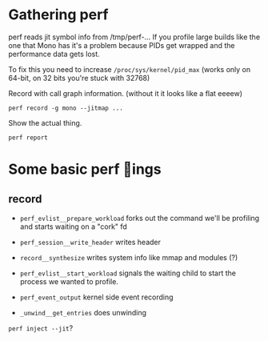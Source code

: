 Gathering perf
==
perf reads jit symbol info from /tmp/perf-... If you profile large builds like the one that Mono has it's a problem because PIDs get wrapped and the performance data gets lost.

To fix this you need to increase `/proc/sys/kernel/pid_max` (works only on 64-bit, on 32 bits you're stuck with 32768)

Record with call graph information. (without it it looks like a flat eeeew)
```
perf record -g mono --jitmap ...
```

Show the actual thing.
```
perf report
```

Some basic perf 🐻ings
==

record
---

* `perf_evlist__prepare_workload` forks out the command we'll be profiling and starts waiting on a "cork" fd

* `perf_session__write_header` writes header

* `record__synthesize` writes system info like mmap and modules (?)

* `perf_evlist__start_workload` signals the waiting child to start the process we wanted to profile.

* `perf_event_output` kernel side event recording

* `_unwind__get_entries` does unwinding

`perf inject --jit`?
